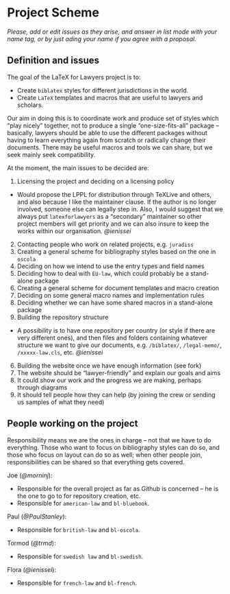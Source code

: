 # Project Scheme #

*Please, add or edit issues as they arise, and answer in list mode with your name tag, or by just ading your name if you agree with a proposal.*

## Definition and issues ##

The goal of the  LaTeX for Lawyers project is to:
- Create `biblatex` styles for different jurisdictions in the world.
- Create `LaTeX` templates and macros that are useful to lawyers and scholars.

Our aim in doing this is to coordinate work and produce set of styles which “play nicely” together, not to produce a single “one-size-fits-all” package – basically, lawyers should be able to use the different packages without having to learn everything again from scratch or radically change their documents. There may be useful macros and tools we can share, but we seek mainly seek compatibility.

At the moment, the main issues to be decided are:

1. Licensing the project and deciding on a licensing policy
  - Would propose the LPPL for distribution through TeXLive and others, and also because I like the maintainer clause. If the author is no longer involved, someone else can legally step in. Also, I would suggest that we always put `latexforlawyers` as a “secondary” maintainer so other project members will get priority and we can also insure to keep the works within our organisation. *@ienissei*
2. Contacting people who work on related projects, e.g. `juradiss`
3. Creating a general scheme for bibliography styles based on the one in `oscola`
  1. Deciding on how we intend to use the entry types and field names
  2. Deciding how to deal with `EU-law`, which could probably be a stand-alone package
4. Creating a general scheme for document templates and macro creation
  1. Deciding on some general macro names and implementation rules
  2. Deciding whether we can have some shared macros in a stand-alone package
5. Building the repository structure
  - A possibility is to have one repository per country (or style if there are very different ones), and then files and folders containing whatever structure we want to give our documents, e.g. `/biblatex/`, `/legal-memo/`, `/xxxxx-law.cls`, etc. *@ienissei*
6. Building the website once we have enough information (see fork)
  1. The website should be “lawyer-friendly” and explain our goals and aims
  2. It could show our work and the progress we are making, perhaps through diagrams
  3. It should tell people how they can help (by joining the crew or sending us samples of what they need)

## People working on the project ##

Responsibility means we are the ones in charge – not that we have to do everything. Those who want to focus on bibliography styles can do so, and those who focus on layout can do so as well; when other people join, responsibilities can be shared so that everything gets covered.

Joe (*@morninj*):
- Responsible for the overall project as far as Github is concerned – he is the one to go to for repository creation, etc.
- Responsible for `american-law` and `bl-bluebook`.

Paul (*@PaulStanley*):
- Responsible for `british-law` and `bl-oscola`.

Tormod (*@trmd*):
- Responsible for `swedish law` and `bl-swedish`.

Flora (*@ienissei*):
- Responsible for `french-law` and `bl-french`.
